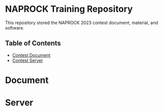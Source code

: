 # NAPROCK Training Repository 

This repository stored the NAPROCK 2023 contest document, material, and software.

## Table of Contents

- [Contest Document](#Document)
- [Contest Server](#Server)

# Document

# Server

